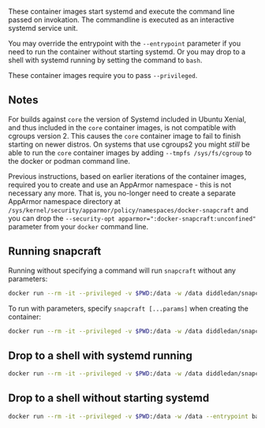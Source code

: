 These container images start systemd and execute the command line passed on invokation. The commandline is executed as an interactive systemd service unit.

You may override the entrypoint with the `--entrypoint` parameter if you need to run the container without starting systemd. Or you may drop to a shell with systemd running by setting the command to `bash`.

These container images require you to pass `--privileged`.

Notes
-----
For builds against `core` the version of Systemd included in Ubuntu Xenial, and thus included in the `core` container images, is not compatible with cgroups version 2. This causes the `core` container image to fail to finish starting on newer distros. On systems that use cgroups2 you might _still_ be able to run the `core` container images by adding `--tmpfs /sys/fs/cgroup` to the docker or podman command line.

Previous instructions, based on earlier iterations of the container images, required you to create
and use an AppArmor namespace - this is not necessary any more.  That is, you no-longer need to create a separate AppArmor namespace directory at
`/sys/kernel/security/apparmor/policy/namespaces/docker-snapcraft` and you can drop the
`--security-opt apparmor=":docker-snapcraft:unconfined"` parameter from your `docker` command line.

Running snapcraft
-----------------

Running without specifying a command will run `snapcraft` without any parameters:

```bash
docker run --rm -it --privileged -v $PWD:/data -w /data diddledan/snapcraft:core22
```

To run with parameters, specify `snapcraft [...params]` when creating the container:

```bash
docker run --rm -it --privileged -v $PWD:/data -w /data diddledan/snapcraft:core22 snapcraft stage --enable-experimental-package-repositories
```

Drop to a shell with systemd running
------------------------------------

```bash
docker run --rm -it --privileged -v $PWD:/data -w /data diddledan/snapcraft:core22 bash
```

Drop to a shell without starting systemd
----------------------------------------

```bash
docker run --rm -it --privileged -v $PWD:/data -w /data --entrypoint bash diddledan/snapcraft:core22
```
